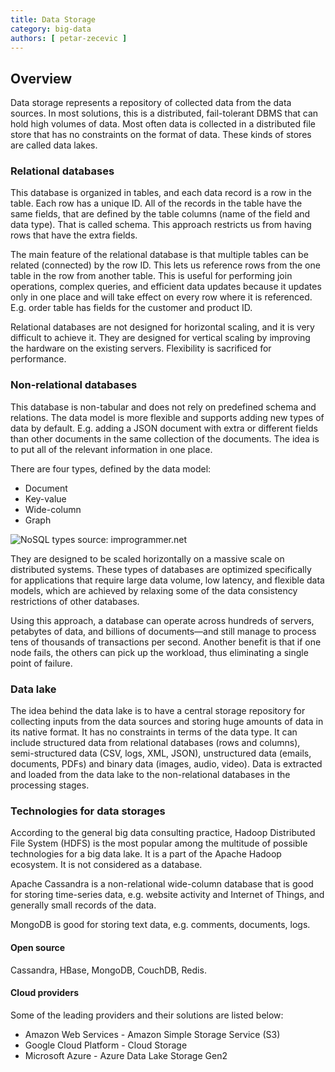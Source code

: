 ```yaml
---
title: Data Storage
category: big-data
authors: [ petar-zecevic ]
---
```



## Overview

Data storage represents a repository of collected data from the data sources. In most solutions, this is a distributed, fail-tolerant DBMS that can hold high volumes of data. Most often data is collected in a distributed file store that has no constraints on the format of data. These kinds of stores are called data lakes.

### Relational databases

This database is organized in tables, and each data record is a row in the table. Each row has a unique ID. All of the records in the table have the same fields, that are defined by the table columns (name of the field and data type). That is called schema. This approach restricts us from having rows that have the extra fields.

The main feature of the relational database is that multiple tables can be related (connected) by the row ID. This lets us reference rows from the one table in the row from another table. This is useful for performing join operations, complex queries, and efficient data updates because it updates only in one place and will take effect on every row where it is referenced. E.g. order table has fields for the customer and product ID.

Relational databases are not designed for horizontal scaling, and it is very difficult to achieve it. They are designed for vertical scaling by improving the hardware on the existing servers. Flexibility is sacrificed for performance.

### Non-relational databases

This database is non-tabular and does not rely on predefined schema and relations. The data model is more flexible and supports adding new types of data by default. E.g. adding a JSON document with extra or different fields than other documents in the same collection of the documents. The idea is to put all of the relevant information in one place.

There are four types, defined by the data model:
- Document
- Key-value
- Wide-column
- Graph

![NoSQL types](https://www.improgrammer.net/wp-content/uploads/2020/04/NoSQL-Database-Types.jpg)
source: improgrammer.net

They are designed to be scaled horizontally on a massive scale on distributed systems.
These types of databases are optimized specifically for applications that require large data volume, low latency, and flexible data models, which are achieved by relaxing some of the data consistency restrictions of other databases.

Using this approach, a database can operate across hundreds of servers, petabytes of data, and billions of documents—and still manage to process tens of thousands of transactions per second. Another benefit is that if one node fails, the others can pick up the workload, thus eliminating a single point of failure.

### Data lake

The idea behind the data lake is to have a central storage repository for collecting inputs from the data sources and storing huge amounts of data in its native format. It has no constraints in terms of the data type. It can include structured data from relational databases (rows and columns), semi-structured data (CSV, logs, XML, JSON), unstructured data (emails, documents, PDFs) and binary data (images, audio, video). Data is extracted and loaded from the data lake to the non-relational databases in the processing stages.

### Technologies for data storages

According to the general big data consulting practice, Hadoop Distributed File System (HDFS) is the most popular among the multitude of possible technologies for a big data lake. It is a part of the Apache Hadoop ecosystem. It is not considered as a database.

Apache Cassandra is a non-relational wide-column database that is good for storing time-series data, e.g. website activity and Internet of Things, and generally small records of the data.

MongoDB is good for storing text data, e.g. comments, documents, logs.

#### Open source

Cassandra, HBase, MongoDB, CouchDB, Redis.

#### Cloud providers

Some of the leading providers and their solutions are listed below:

- Amazon Web Services - Amazon Simple Storage Service (S3)
- Google Cloud Platform - Cloud Storage
- Microsoft Azure - Azure Data Lake Storage Gen2